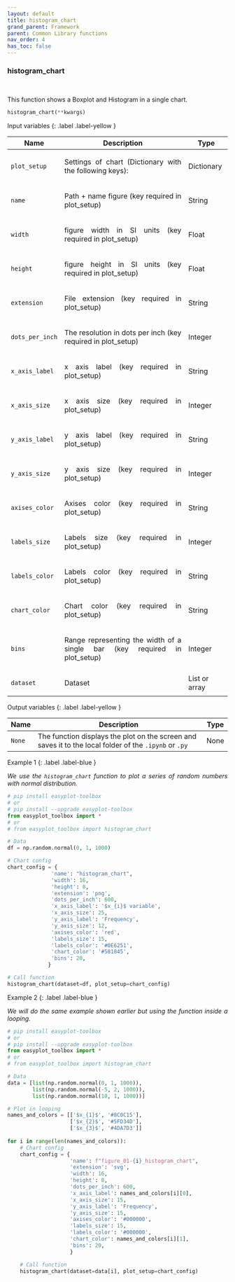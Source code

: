 ```yaml
---
layout: default
title: histogram_chart
grand_parent: Framework
parent: Common Library functions
nav_order: 4
has_toc: false
---
```


<h3>histogram_chart</h3>

<br>

<p align = "justify">
    This function shows a Boxplot and Histogram in a single chart.


</p>

```python
histogram_chart(**kwargs)
```

Input variables
{: .label .label-yellow }

<table style = "width:100%">
    <thead>
      <tr>
        <th>Name</th>
        <th>Description</th>
        <th>Type</th>
      </tr>
    </thead>
    <tr>
        <td><code>plot_setup</code></td>
        <td><p align="justify">Settings of chart (Dictionary with the following keys):</p></td>
        <td>Dictionary</td>
    <tr>
        <td><code>name</code></td>
        <td><p align="justify">Path + name figure (key required in plot_setup)</p></td>
        <td>String</td>
    <tr>
        <td><code>width</code></td>
        <td><p align="justify">figure width in SI units (key required in plot_setup)</p></td>
        <td>Float</td>
    <tr>
        <td><code>height</code></td>
        <td><p align="justify">figure height in SI units (key required in plot_setup)</p></td>
        <td>Float</td>
    <tr>
        <td><code>extension</code></td>
        <td><p align="justify">File extension (key required in plot_setup)</p></td>
        <td>String</td>
    <tr>
        <td><code>dots_per_inch</code></td>
        <td><p align="justify">The resolution in dots per inch (key required in plot_setup)</p></td>
        <td>Integer</td>
    <tr>
        <td><code>x_axis_label</code></td>
        <td><p align="justify">x axis label (key required in plot_setup)</p></td>
        <td>String</td>
    <tr>
        <td><code>x_axis_size</code></td>
        <td><p align="justify">x axis size (key required in plot_setup)</p></td>
        <td>Integer</td>
    <tr>
        <td><code>y_axis_label</code></td>
        <td><p align="justify">y axis label (key required in plot_setup)</p></td>
        <td>String</td>
    <tr>
        <td><code>y_axis_size</code></td>
        <td><p align="justify">y axis size (key required in plot_setup)</p></td>
        <td>Integer</td>
    <tr>
        <td><code>axises_color</code></td>
        <td><p align="justify">Axises color (key required in plot_setup)</p></td>
        <td>String</td>
    <tr>
        <td><code>labels_size</code></td>
        <td><p align="justify">Labels size (key required in plot_setup)</p></td>
        <td>Integer</td>
    <tr>
        <td><code>labels_color</code></td>
        <td><p align="justify">Labels color (key required in plot_setup)</p></td>
        <td>String</td>
    <tr>
        <td><code>chart_color</code></td>
        <td><p align="justify">Chart color (key required in plot_setup)</p></td>
        <td>String</td>
    <tr>
        <td><code>bins</code></td>
        <td><p align="justify">Range representing the width of a single bar (key required in plot_setup)</p></td>
        <td>Integer</td>
    <tr>
        <td><code>dataset</code></td>
        <td><p align="justify">Dataset</p></td>
        <td>List or array</td>
    </tr>
</table>

Output variables
{: .label .label-yellow }

<table style = "width:100%">
    <thead>
      <tr>
        <th>Name</th>
        <th>Description</th>
        <th>Type</th>
      </tr>
    </thead>
    <tr>
        <td><code>None</code></td>
        <td>The function displays the plot on the screen and saves it to the local folder of the <code>.ipynb</code> or <code>.py</code> </td>
        <td>None</td>
    </tr>
</table>

Example 1
{: .label .label-blue }

<p align = "justify">
    <i>
        We use the <code>histogram_chart</code> function to plot a series of random numbers with normal distribution.
    </i>
</p>

```python
# pip install easyplot-toolbox
# or
# pip install --upgrade easyplot-toolbox 
from easyplot_toolbox import *
# or
# from easyplot_toolbox import histogram_chart

# Data
df = np.random.normal(0, 1, 1000)

# Chart config
chart_config = {
              'name': "histogram_chart",
              'width': 16, 
              'height': 8,
              'extension': 'png',
              'dots_per_inch': 600,
              'x_axis_label': '$x_{i}$ variable',
              'x_axis_size': 25,
              'y_axis_label': 'Frequency',
              'y_axis_size': 12,
              'axises_color': 'red',
              'labels_size': 15,
              'labels_color': '#0E6251', 
              'chart_color': '#581845',
              'bins': 20,
             }

# Call function
histogram_chart(dataset=df, plot_setup=chart_config)
```

Example 2
{: .label .label-blue }

<p align = "justify">
    <i>
        We will do the same example shown earlier but using the function inside a looping.
    </i>
</p>

```python
# pip install easyplot-toolbox
# or
# pip install --upgrade easyplot-toolbox 
from easyplot_toolbox import *
# or
# from easyplot_toolbox import histogram_chart

# Data
data = [list(np.random.normal(0, 1, 1000)),
        list(np.random.normal(-5, 2, 1000)),
        list(np.random.normal(10, 1, 1000))]

# Plot in looping
names_and_colors = [['$x_{1}$', '#8C0C15'], 
                    ['$x_{2}$', '#5FD34D'],
                    ['$x_{3}$', '#4DA7D3']]
                    
for i in range(len(names_and_colors)):
    # Chart config
    chart_config = {
                    'name': f"figure_01-{i}_histogram_chart",
                    'extension': 'svg',
                    'width': 16, 
                    'height': 8,
                    'dots_per_inch': 600,
                    'x_axis_label': names_and_colors[i][0],
                    'x_axis_size': 15,
                    'y_axis_label': 'Frequency',
                    'y_axis_size': 15,
                    'axises_color': '#000000',
                    'labels_size': 15,
                    'labels_color': '#000000', 
                    'chart_color': names_and_colors[i][1],
                    'bins': 20,
                    }

    # Call function
    histogram_chart(dataset=data[i], plot_setup=chart_config)
```